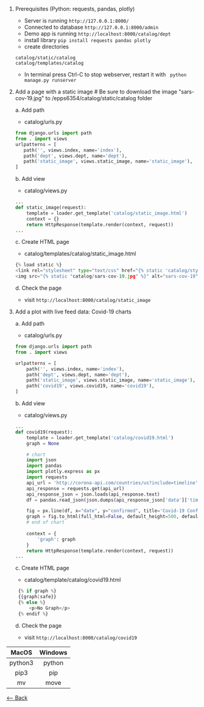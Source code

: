 1. Prerequisites (Python: requests, pandas, plotly)
    * Server is running ``` http://127.0.0.1:8000/ ``` 
    * Connected to database ``` http://127.0.0.1:8000/admin ```
    * Demo app is running ``` http://localhost:8000/catalog/dept ```
    * install library ```pip install requests pandas plotly```
    * create directories 
    ``` 
   catalog/static/catalog
   catalog/templates/catalog
    ```
    * In terminal press Ctrl-C to stop webserver, restart it with ``` python manage.py runserver```
    
        
2. Add a page with a static image # Be sure to download the image "sars-cov-19.jpg" to /epps6354/catalog/static/catalog folder

   a. Add path
   
    * catalog/urls.py
    ```python
   from django.urls import path
   from . import views
   urlpatterns = [
       path('', views.index, name='index'),
       path('dept', views.dept, name='dept'),
       path('static_image', views.static_image, name='static_image'),
   ]
    ```
   b. Add view
   
   * catalog/views.py
    ```python
   ...
    def static_image(request):
        template = loader.get_template('catalog/static_image.html')
        context = {}
        return HttpResponse(template.render(context, request))
    ... 
    ```
   c. Create HTML page
   
   * catalog/templates/catalog/static_image.html
   ```python
   {% load static %}
   <link rel="stylesheet" type="text/css" href="{% static 'catalog/style.css' %}">
   <img src="{% static "catalog/sars-cov-19.jpg" %}" alt="sars-cov-19">
   ```
   d. Check the page
   
    * visit ```http://localhost:8000/catalog/static_image```

3. Add a plot with live feed data: Covid-19 charts

   a. Add path
   
    * catalog/urls.py
    ```python
    from django.urls import path
    from . import views
    
    urlpatterns = [
        path('', views.index, name='index'),
        path('dept', views.dept, name='dept'),
        path('static_image', views.static_image, name='static_image'),
        path('covid19', views.covid19, name='covid19'),
    ]
    ```
   b. Add view

   * catalog/views.py
    ```python
   ...
    def covid19(request):
        template = loader.get_template('catalog/covid19.html')
        graph = None
    
        # chart
        import json
        import pandas
        import plotly.express as px
        import requests
        api_url = 'http://corona-api.com/countries/us?include=timeline'
        api_response = requests.get(api_url)
        api_response_json = json.loads(api_response.text)
        df = pandas.read_json(json.dumps(api_response_json['data']['timeline']))
    
        fig = px.line(df, x="date", y="confirmed", title='Covid-19 Confirmed Case in the US')
        graph = fig.to_html(full_html=False, default_height=500, default_width=700)
        # end of chart
        
        context = {
            'graph': graph
        }
        return HttpResponse(template.render(context, request))
    ... 
    ```
   c. Create HTML page
   
   * catalog/template/catalog/covid19.html
   ```python
    {% if graph %}
    {{graph|safe}}
    {% else %}
        <p>No Graph</p>
    {% endif %}
   ```
   d. Check the page

    * visit ```http://localhost:8000/catalog/covid19```

| MacOS         | Windows   | 
|:-------------:|:-------------:| 
| python3       |python |
| pip3       |pip |
| mv            | move |

<div align="left"><a href="https://github.com/datageneration/informationmanagement/blob/master/workshop/ApplicationDevelopment/3-build-catalog-app.md"><-- Back</a></div>
